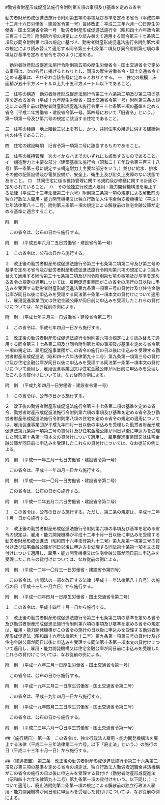 #勤労者財産形成促進法施行令附則第五項の事項及び基準を定める省令


勤労者財産形成促進法施行令附則第五項の事項及び基準を定める省令（平成四年十二月十六日労働省・建設省令第一号）最終改正：平成二三年六月一〇日厚生労働省・国土交通省令第一号　勤労者財産形成促進法施行令（昭和四十六年政令第三百三十二号）附則第六項の規定により読み替えて適用する同令第三十七条第二項及び同令附則第七項の規定に基づき、勤労者財産形成促進法施行令附則第六項の規定により読み替えて適用する同令第三十七条第二項及び同令附則第七項の事項及び基準を定める省令を次のように定める。


　勤労者財産形成促進法施行令附則第五項の厚生労働省令・国土交通省令で定める事項は、次の各号に掲げるとおりとし、同項の厚生労働省令・国土交通省令で定める基準は、それぞれ当該各号に定めるとおりとする。 
一　住宅の規模　床面積が五十平方メートル以上九十五平方メートル以下であること。

二　住宅の構造　勤労者財産形成促進法施行令第三十六条第二項及び第三項の基準を定める省令（平成十九年厚生労働省・国土交通省令第一号）附則第三条の規定による廃止前の勤労者財産形成促進法施行令第三十七条第三項の基準を定める省令（平成二年労働省・建設省令第一号。第四号において「旧省令」という。）第一項第一号及び第六号の規定に該当する住宅であること。

三　住宅の種類　地上階数三以上を有し、かつ、共同住宅の用途に供する建築物内の住宅であること。

四　住宅の建設時期　旧省令第一項第二号に該当するものであること。

五　住宅の維持管理　次のイからハまでのいずれにも該当するものであること。イ　構造耐力上主要な部分（建築基準法施行令（昭和二十五年政令第三百三十八号）第一条第三号に規定する構造耐力上主要な部分をいう。）並びに給水、排水その他の配管設備及び電気設備が、安全上、衛生上及び耐久上支障のない状態であること。
ロ　共同住宅に係る維持管理に関する規約及び修繕に関する計画が定められていること。
ハ　その他独立行政法人雇用・能力開発機構法を廃止する法律（平成二十三年法律第二十六号）附則第二条第一項の規定による解散前の独立行政法人雇用・能力開発機構又は独立行政法人住宅金融支援機構法（平成十七年法律第八十二号）附則第三条第一項の規定による解散前の住宅金融公庫が定める基準に適合すること。






附　則


　この省令は、公布の日から施行する。


附　則　（平成五年六月二五日労働省・建設省令第一号）

１　この省令は、公布の日から施行する。

２　改正後の勤労者財産形成促進法施行令第三十七条第二項第二号及び第三号の基準を定める省令及び勤労者財産形成促進法施行令附則第六項の規定により読み替えて適用する同令第三十七条第二項及び同令附則第七項の事項及び基準を定める省令の規定の適用については、雇用促進事業団がこの省令の施行の日以後に申込みを受理する勤労者財産形成促進法第九条第一項第三号の貸付け及び住宅金融公庫が同日以後に申込みを受理する同法第十条第一項本文の貸付けについて適用し、雇用促進事業団又は住宅金融公庫が同日前に申込みを受理したこれらの貸付けについては、なお従前の例による。


附　則　（平成七年三月三一日労働省・建設省令第二号）

１　この省令は、平成七年四月一日から施行する。

２　改正後の勤労者財産形成促進法施行令附則第六項の規定により読み替えて適用する同令第三十七条第二項及び同令附則第七項の事項及び基準を定める省令第一項の規定は、雇用促進事業団がこの省令の施行の日以後に申込みを受理する勤労者財産形成促進法（昭和四十六年法律第九十二号）第九条第一項第三号の貸付け及び住宅金融公庫が同日以後に申込みを受理する同法第十条第一項本文の貸付けについて適用し、雇用促進事業団又は住宅金融公庫が同日前に申込みを受理したこれらの貸付けについては、なお従前の例による。


附　則　（平成九年四月一日労働省・建設省令第一号）

１　この省令は、公布の日から施行する。

２　改正後の勤労者財産形成促進法施行令第三十七条第二項の基準を定める省令、勤労者財産形成促進法施行令附則第六項の事項及び基準を定める省令及び勤労者財産形成促進法施行令附則第八項の住宅を定める省令の規定の適用については、雇用促進事業団が平成九年四月一日以後の申込みを受理した勤労者財産形成促進法第九条第一項第三号の貸付け及び住宅金融公庫が同日以後に申込みを受理した同法第十条第一項本文の貸付けについて適用し、雇用促進事業団又は住宅金融公庫が同日前に申込みを受理したこれらの貸付けについては、なお従前の例による。


附　則　（平成一一年三月一七日労働省・建設省令第一号）


　この省令は、平成十一年四月一日から施行する。


附　則　（平成一一年一〇月一日労働省・建設省令第二号）


　この省令は、公布の日から施行する。


附　則　（平成一二年五月二六日労働省・建設省令第二号）

１　この省令は、公布の日から施行する。ただし、第二条の規定は、平成十二年十月一日から施行する。

２　改正後の勤労者財産形成促進法施行令附則第六項の事項及び基準を定める省令の規定は、雇用・能力開発機構が平成十二年十月一日以後に申込みを受理する勤労者財産形成促進法（昭和四十六年法律第九十二号）第九条第一項第三号の貸付け及び住宅金融公庫が同日以後に申込みを受理する同法第十条第一項本文の貸付けについて適用し、雇用・能力開発機構又は住宅金融公庫が同日前に申込みを受理したこれらの貸付けについては、なお従前の例による。


附　則　（平成一二年一〇月三一日労働省・建設省令第四号）


　この省令は、内閣法の一部を改正する法律（平成十一年法律第八十八号）の施行の日（平成十三年一月六日）から施行する。


附　則　（平成一四年四月一日厚生労働省・国土交通省令第二号）

１　この省令は、平成十四年十月一日から施行する。

２　改正後の勤労者財産形成促進法施行令第三十七条第三項の基準を定める省令及び勤労者財産形成促進法施行令附則第六項の事項及び基準を定める省令の規定は、雇用・能力開発機構がこの省令の施行の日以後に申込みを受理する勤労者財産形成促進法（昭和四十六年法律第九十二号）第九条第一項第三号の貸付け及び住宅金融公庫が同日以後に申込みを受理する同法第十条第一項本文の貸付けについて適用し、雇用・能力開発機構又は住宅金融公庫が同日前に申込みを受理したこれらの貸付けについては、なお従前の例による。


附　則　（平成一六年三月一日厚生労働省・国土交通省令第一号）


　この省令は、公布の日から施行する。


附　則　（平成一九年三月三一日厚生労働省・国土交通省令第二号）


　この省令は、平成十九年四月一日から施行する。


附　則　（平成一九年四月二三日厚生労働省・国土交通省令第三号）


　この省令は、公布の日から施行する。


附　則　（平成二三年六月一〇日厚生労働省・国土交通省令第一号）


##（施行期日）
第一条　この省令は、独立行政法人雇用・能力開発機構法を廃止する法律（平成二十三年法律第二十六号。以下「廃止法」という。）の施行の日（平成二十三年十月一日）から施行する。



##（経過措置）
第二条　改正後の勤労者財産形成促進法施行令第三十六条第二項及び第三項の基準を定める省令の規定は、独立行政法人勤労者退職金共済機構がこの省令の施行の日以後に申込みを受理する貸付け（勤労者財産形成促進法（昭和四十六年法律第九十二号）第九条第一項の貸付けをいう。以下同じ。）について適用し、廃止法附則第二条第一項の規定による解散前の独立行政法人雇用・能力開発機構が同日前に申込みを受理した貸付けについては、なお従前の例による。





